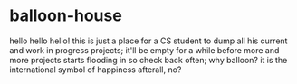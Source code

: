 # balloon-house
hello hello hello!
this is just a place for a CS student to dump all his current and work in progress projects;
it'll be empty for a while before more and more projects starts flooding in so check back often;
why balloon? 
it is the international symbol of happiness afterall, no?
